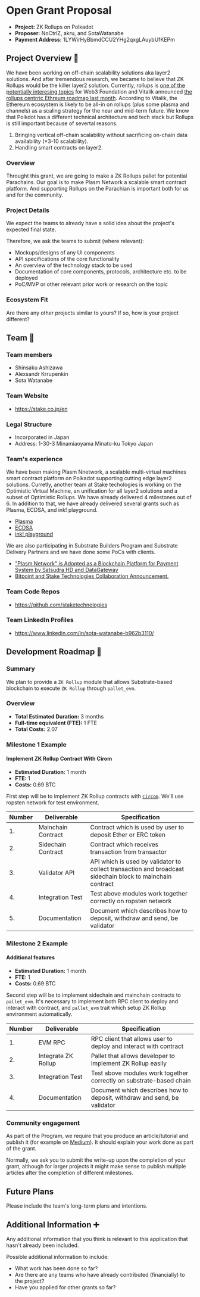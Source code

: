 # Open Grant Proposal

* **Project:** ZK Rollups on Polkadot
* **Proposer:** NoCtrlZ, akru, and SotaWatanabe
* **Payment Address:** 1LYWirHyBbmdCCU2YHg2qxgLAuybUfKEPm

## Project Overview :page_facing_up:
We have been working on off-chain scalability solutions aka layer2 solutions. And after tremendous research, we became to believe that ZK Rollups would be the killer layer2 solution. Currently, rollups is [one of the potentially interesing topics](https://github.com/w3f/General-Grants-Program/blob/master/grants/polkadot_stack.md) for Web3 Foundation and Vitalik announced [the rollups centrric Ethreum roadmap last month](https://ethereum-magicians.org/t/a-rollup-centric-ethereum-roadmap/4698?fbclid=IwAR1oJyMEwvjFXNy7vCHT19PyXNh27PAHZjvCR4qBRoUB9mKf_nEVOtE4vgk). According to Vitalik, the Ethereum ecosystem is likely to be all-in on rollups (plus some plasma and channels) as a scaling strategy for the near and mid-term future. We know that Polkdot has  a different technical architecture and tech stack but Rollups is still important because of severtal reasons.

1. Bringing vertical off-chain scalability without sacrificing on-chain data availability (×3-10 scalability).
1. Handling smart contracts on layer2.

### Overview
Throught this grant, we are going to make a ZK Rollups pallet for potential Parachains. Our goal is to make Plasm Network a scalable smart contract platform. And supporting Rollups on the Parachian is important both for us and for the community.

### Project Details
We expect the teams to already have a solid idea about the project's expected final state.

Therefore, we ask the teams to submit (where relevant):
* Mockups/designs of any UI components
* API specifications of the core functionality
* An overview of the technology stack to be used
* Documentation of core components, protocols, architecture etc. to be deployed
* PoC/MVP or other relevant prior work or research on the topic

### Ecosystem Fit
Are there any other projects similar to yours? If so, how is your project different?

## Team :busts_in_silhouette:

### Team members
* Shinsaku Ashizawa
* Alexsandr Krrupenkin
* Sota Watanabe

### Team Website
* https://stake.co.jp/en

### Legal Structure
* Incorporated in Japan
* Address: 1-30-3 Minamiaoyama Minato-ku Tokyo Japan

### Team's experience
We have been making Plasm Nnetwork, a scalable multi-virtual machines smart contract platform on Polkadot supporting cutting edge layer2 solutions. Curretly, another team at Stake techologies is working on the Optimistic Virtual Machine, an unification for all layer2 solutions and a subset of Optimistic Rollups. We have already delivered 4 milestones out of 6. In addition to that, we have already delivered several grants such as Plasma, ECDSA, and ink! playground.

- [Plasma](https://github.com/stakedtechnologies/Plasm)
- [ECDSA](https://github.com/polkadot-js/common/tree/master/packages/util-crypto/src/secp256k1)
- [ink! playground](https://github.com/staketechnologies/ink-playground)

We are also participating in Substrate Builders Program and Substrate Delivery Partners and we have done some PoCs with clients.
- ["Plasm Network" is Adopted as a Blockchain Platform for Payment System by Satsudra HD and DataGateway](https://stake.co.jp/news/20201020english/)
- [Bitpoint and Stake Technologies Collaboration Announcement.](https://stake.co.jp/news/bitpoint_en/)

### Team Code Repos
* https://github.com/staketechnologies

### Team LinkedIn Profiles
* https://www.linkedin.com/in/sota-watanabe-b962b3110/


## Development Roadmap :nut_and_bolt:

### Summary
We plan to provide a `ZK Rollup` module that allows Substrate-based blockchain to execute `ZK Rollup` through `pallet_evm`.

### Overview
* **Total Estimated Duration:** 3 months
* **Full-time equivalent (FTE):**  1 FTE
* **Total Costs:** 2.07

### Milestone 1 Example
#### Implement ZK Rollup Contract With Cirom
* **Estimated Duration:** 1 month
* **FTE:**  1
* **Costs:** 0.69 BTC

First step will be to implement ZK Rollup contracts with [`Circom`](https://github.com/iden3/circom). We'll use ropsten network for test environment.

| Number | Deliverable | Specification |
| ------------- | ------------- | ------------- |
| 1. | Mainchain Contract | Contract which is used by user to deposit Ether or ERC token |  
| 2. | Sidechain Contract | Contract which receives transaction from transactor |  
| 3. | Validator API | API which is used by validator to collect transaction and broadcast sidechain block to mainchain contract |  
| 4. | Integration Test | Test above modules work together correctly on ropsten network |  
| 5. | Documentation | Document which describes how to deposit, withdraw and send, be validator |

### Milestone 2 Example
#### Additional features
* **Estimated Duration:** 1 month
* **FTE:**  1
* **Costs:** 0.69 BTC

Second step will be to implement sidechain and mainchain contracts to `pallet_evm`. It's necessary to implement both RPC client to deploy and interact with contract, and `pallet_evm` trait which setup ZK Rollup environment automatically.

| Number | Deliverable | Specification |
| ------------- | ------------- | ------------- |
| 1. | EVM RPC | RPC client that allows user to deploy and interact with contract |  
| 2. | Integrate ZK Rollup | Pallet that allows developer to implement ZK Rollup easily |  
| 3. | Integration Test | Test above modules work together correctly on substrate-based chain |  
| 4. | Documentation | Document which describes how to deposit, withdraw and send, be validator |

### Community engagement

As part of the Program, we require that you produce an article/tutorial and publish it (for example on [Medium](https://medium.com/)). It should explain your work done as part of the grant. 

Normally, we ask you to submit the write-up upon the completion of your grant, although for larger projects it might make sense to publish multiple articles after the completion of different milestones.

## Future Plans
Please include the team's long-term plans and intentions.

## Additional Information :heavy_plus_sign: 
Any additional information that you think is relevant to this application that hasn't already been included.

Possible additional information to include:
* What work has been done so far?
* Are there are any teams who have already contributed (financially) to the project?
* Have you applied for other grants so far?
